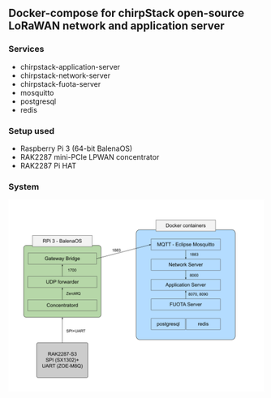 ## Docker-compose for chirpStack open-source LoRaWAN network and application server

### Services

- chirpstack-application-server
- chirpstack-network-server
- chirpstack-fuota-server
- mosquitto
- postgresql
- redis

### Setup used

* Raspberry Pi 3 (64-bit BalenaOS)
* RAK2287 mini-PCIe LPWAN concentrator
* RAK2287 Pi HAT

### System

<img src="./Documentation/chirpstack-diagram.svg" alt="System" width="700"/>
